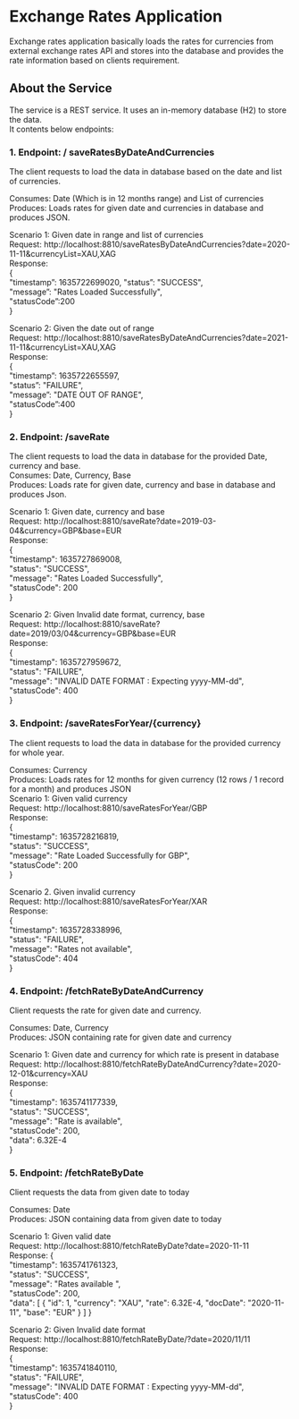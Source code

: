 # Exchange Rates Application

Exchange rates application basically loads the rates for currencies from external exchange rates API and stores into the database 
and provides the rate information based on clients requirement.

## About the Service  
The service is a REST service. It uses an in-memory database (H2) to store the data.  
It contents below  endpoints:

### 1. Endpoint: / saveRatesByDateAndCurrencies  
The client requests to load the data in database based on the date and list of currencies.

Consumes: Date (Which is in 12 months range) and List of currencies  
Produces: Loads rates for given date and currencies in database and produces JSON.

Scenario 1:  Given date in range and list of currencies  
Request: http://localhost:8810/saveRatesByDateAndCurrencies?date=2020-11-11&currencyList=XAU,XAG  
Response:  
{  
    "timestamp”: 1635722699020, 
    "status”: "SUCCESS",  
    "message”: "Rates Loaded Successfully",  
    "statusCode”:200  
}  

Scenario 2:  Given the date out of range  
Request: http://localhost:8810/saveRatesByDateAndCurrencies?date=2021-11-11&currencyList=XAU,XAG  
Response:  
{  
    "timestamp”: 1635722655597,  
    "status”: "FAILURE",  
    "message”: "DATE OUT OF RANGE",  
    "statusCode”:400  
}  

### 2. Endpoint: /saveRate  
The client requests to load the data in database for the provided Date, currency and base.  
Consumes: Date, Currency, Base  
Produces: Loads rate for given date, currency and base in database and produces Json.  

Scenario 1: Given date, currency and base  
Request: http://localhost:8810/saveRate?date=2019-03-04&currency=GBP&base=EUR  
Response:   
{  
    "timestamp": 1635727869008,  
    "status": "SUCCESS",  
    "message": "Rates Loaded Successfully",  
    "statusCode": 200  
  }


Scenario 2: Given Invalid date format, currency, base  
Request: http://localhost:8810/saveRate?date=2019/03/04&currency=GBP&base=EUR  
 Response:  
{  
    "timestamp": 1635727959672,  
    "status": "FAILURE",  
    "message": "INVALID DATE FORMAT : Expecting yyyy-MM-dd",  
    "statusCode": 400  
}  

### 3. Endpoint: /saveRatesForYear/{currency}
The client requests to load the data in database for the provided currency for whole year.  

Consumes: Currency  
Produces: Loads rates for 12 months for given currency (12 rows / 1 record for a month) and produces JSON  
Scenario 1: Given valid currency  
Request: http://localhost:8810/saveRatesForYear/GBP  
Response:  
{  
    "timestamp": 1635728216819,  
    "status": "SUCCESS",  
    "message": "Rate Loaded Successfully for GBP",  
    "statusCode": 200  
}

Scenario 2. Given invalid currency  
Request: http://localhost:8810/saveRatesForYear/XAR  
Response:  
{  
    "timestamp": 1635728338996,  
    "status": "FAILURE",  
    "message": "Rates not available",  
    "statusCode": 404  
}  



### 4. Endpoint: /fetchRateByDateAndCurrency  
Client requests the rate for given date and currency.  

Consumes: Date, Currency  
Produces: JSON containing rate for given date and currency  

Scenario 1: Given date and currency for which rate is present in database  
Request: http://localhost:8810/fetchRateByDateAndCurrency?date=2020-12-01&currency=XAU  
Response:  
{  
    "timestamp": 1635741177339,  
    "status": "SUCCESS",  
    "message": "Rate is available",  
    "statusCode": 200,  
    "data": 6.32E-4  
}  

### 5. Endpoint: /fetchRateByDate 
Client requests the data from given date to today  

Consumes: Date  
Produces: JSON containing data from given date to today  

Scenario 1: Given valid date   
Request: http://localhost:8810/fetchRateByDate?date=2020-11-11  
Response: 
{  
    "timestamp": 1635741761323,  
    "status": "SUCCESS",  
    "message": "Rates available ",  
    "statusCode": 200,  
    "data": [
        {
            "id": 1,
            "currency": "XAU",
            "rate": 6.32E-4,
            "docDate": "2020-11-11",
            "base": "EUR"
        }
    ]
}

Scenario 2: Given Invalid date format  
Request: http://localhost:8810/fetchRateByDate/?date=2020/11/11  
Response:  
{  
    "timestamp": 1635741840110,  
    "status": "FAILURE",  
    "message": "INVALID DATE FORMAT : Expecting yyyy-MM-dd",  
    "statusCode": 400  
}  
















